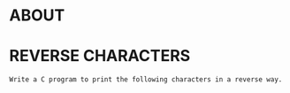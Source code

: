 # ABOUT

# REVERSE CHARACTERS

    Write a C program to print the following characters in a reverse way.